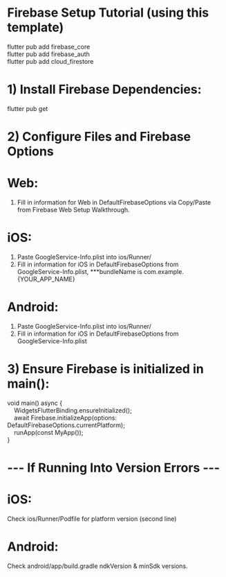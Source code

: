 # Firebase Setup Tutorial (using this template)
flutter pub add firebase_core <br>
flutter pub add firebase_auth <br>
flutter pub add cloud_firestore <br>

# 1) Install Firebase Dependencies:
flutter pub get

# 2) Configure Files and Firebase Options
# Web:
1) Fill in information for Web in DefaultFirebaseOptions via Copy/Paste from Firebase Web Setup Walkthrough.
# iOS:
1) Paste GoogleService-Info.plist into ios/Runner/
2) Fill in information for iOS in DefaultFirebaseOptions from GoogleService-Info.plist, ***bundleName is com.example.{YOUR_APP_NAME}
# Android:
1) Paste GoogleService-Info.plist into ios/Runner/
2) Fill in information for iOS in DefaultFirebaseOptions from GoogleService-Info.plist

# 3) Ensure Firebase is initialized in main():
void main() async { <br>
&nbsp;&nbsp;&nbsp;&nbsp;WidgetsFlutterBinding.ensureInitialized(); <br>
&nbsp;&nbsp;&nbsp;&nbsp;await Firebase.initializeApp(options: DefaultFirebaseOptions.currentPlatform); <br>
&nbsp;&nbsp;&nbsp;&nbsp;runApp(const MyApp()); <br>
} <br>

# --- If Running Into Version Errors ---
# iOS:
Check ios/Runner/Podfile for platform version (second line)
# Android:
Check android/app/build.gradle ndkVersion & minSdk versions.
